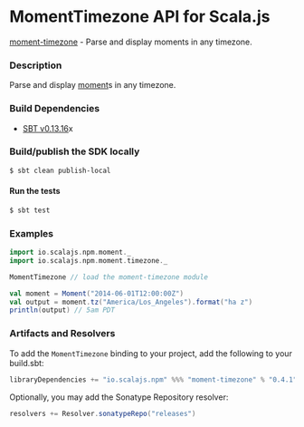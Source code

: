 MomentTimezone API for Scala.js
=======================
[moment-timezone](https://www.npmjs.com/package/moment-timezone) - Parse and display moments in any timezone.

### Description

Parse and display [moment](https://github.com/scalajs-io/moment)s in any timezone.

### Build Dependencies

* [SBT v0.13.16](http://www.scala-sbt.org/download.html)x

### Build/publish the SDK locally

```bash
$ sbt clean publish-local
```

#### Run the tests

```bash
$ sbt test
```

### Examples

```scala
import io.scalajs.npm.moment._
import io.scalajs.npm.moment.timezone._

MomentTimezone // load the moment-timezone module

val moment = Moment("2014-06-01T12:00:00Z")
val output = moment.tz("America/Los_Angeles").format("ha z")
println(output) // 5am PDT
```

### Artifacts and Resolvers

To add the `MomentTimezone` binding to your project, add the following to your build.sbt:  

```sbt
libraryDependencies += "io.scalajs.npm" %%% "moment-timezone" % "0.4.1"
```

Optionally, you may add the Sonatype Repository resolver:

```sbt   
resolvers += Resolver.sonatypeRepo("releases") 
```
